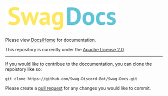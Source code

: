 ![enter image description here](Assets/DocsLogo.png)

Please view [Docs/Home](Docs/Home.md) for documentation. 

This repository is currently under the [Apache License 2.0](LICENSE).

---

If you would like to contribue to the doccumentation, you can clone the repoistory like so:
```
git clone https://github.com/Swag-Discord-Bot/Swag-Docs.git
```
Please create a [pull request](https://github.com/Swag-Discord-Bot/Swag-Docs/pulls) for any changes you would like to commit.
